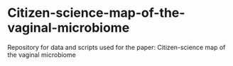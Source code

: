 # Citizen-science-map-of-the-vaginal-microbiome
Repository for data and scripts used for the paper: Citizen-science map of the vaginal microbiome 
